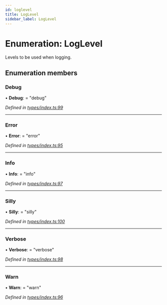 ```yaml
---
id: loglevel
title: LogLevel
sidebar_label: LogLevel
---
```


# Enumeration: LogLevel

Levels to be used when logging.

## Enumeration members

###  Debug

• **Debug**: = "debug"

*Defined in [types/index.ts:99](https://github.com/ozum/intermodular/blob/4dd044c/src/types/index.ts#L99)*

___

###  Error

• **Error**: = "error"

*Defined in [types/index.ts:95](https://github.com/ozum/intermodular/blob/4dd044c/src/types/index.ts#L95)*

___

###  Info

• **Info**: = "info"

*Defined in [types/index.ts:97](https://github.com/ozum/intermodular/blob/4dd044c/src/types/index.ts#L97)*

___

###  Silly

• **Silly**: = "silly"

*Defined in [types/index.ts:100](https://github.com/ozum/intermodular/blob/4dd044c/src/types/index.ts#L100)*

___

###  Verbose

• **Verbose**: = "verbose"

*Defined in [types/index.ts:98](https://github.com/ozum/intermodular/blob/4dd044c/src/types/index.ts#L98)*

___

###  Warn

• **Warn**: = "warn"

*Defined in [types/index.ts:96](https://github.com/ozum/intermodular/blob/4dd044c/src/types/index.ts#L96)*